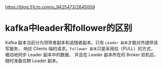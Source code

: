 
<https://blog.51cto.com/u_9425473/2645009>

# kafka中leader和follower的区别


Kafka 副本当前分为领导者副本和追随者副本。只有 `Leader 副本`才能对外提供读写服务，
响应 Clients 端的请求。`Follower 副本`只是采用拉（PULL）的方式，
被动地同步 Leader 副本中的数据，
并且在 Leader 副本所在的 Broker 宕机后，随时准备应聘 Leader 副本。


